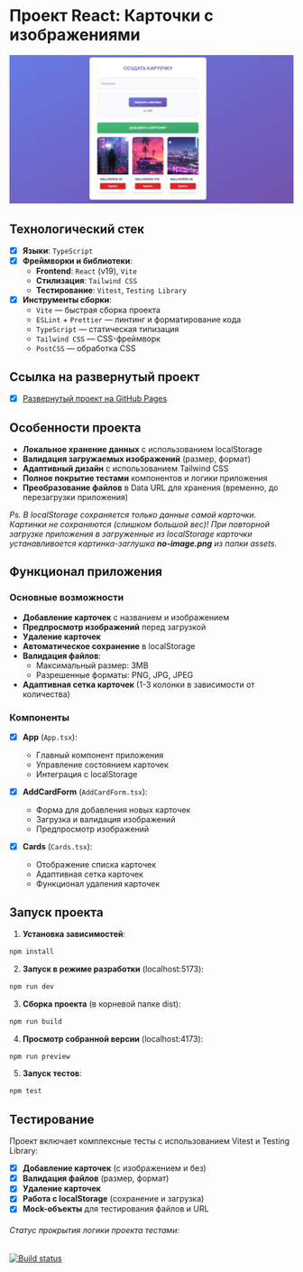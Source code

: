 # Проект React: Карточки с изображениями

![React-app](public/Raect-app.png)

## Технологический стек

- [x] **Языки**: `TypeScript`
- [x] **Фреймворки и библиотеки**:
  - **Frontend**: `React` (v19), `Vite`
  - **Стилизация**: `Tailwind CSS`
  - **Тестирование**: `Vitest`, `Testing Library`
- [x] **Инструменты сборки**:
  - `Vite` — быстрая сборка проекта
  - `ESLint` + `Prettier` — линтинг и форматирование кода
  - `TypeScript` — статическая типизация
  - `Tailwind CSS` — CSS-фреймворк
  - `PostCSS` — обработка CSS

## Ссылка на развернутый проект

- [x] [Развернутый проект на GitHub Pages](https://nikolay87-ru.github.io/React-App/ 'Ссылка на проект')

## Особенности проекта

- **Локальное хранение данных** с использованием localStorage
- **Валидация загружаемых изображений** (размер, формат)
- **Адаптивный дизайн** с использованием Tailwind CSS
- **Полное покрытие тестами** компонентов и логики приложения
- **Преобразование файлов** в Data URL для хранения (временно, до перезагрузки приложения)

*Ps. В localStorage сохраняется только данные самой карточки. Картинки не сохраняются (слишком большой вес)! При повторной загрузке приложения в загруженные из localStorage карточки устанавливается картинка-заглушка **no-image.png** из папки assets.*

## Функционал приложения

### Основные возможности

- **Добавление карточек** с названием и изображением
- **Предпросмотр изображений** перед загрузкой
- **Удаление карточек**
- **Автоматическое сохранение** в localStorage
- **Валидация файлов**:
  - Максимальный размер: 3MB
  - Разрешенные форматы: PNG, JPG, JPEG
- **Адаптивная сетка карточек** (1-3 колонки в зависимости от количества)

### Компоненты

- [x] **App** (`App.tsx`):
  - Главный компонент приложения
  - Управление состоянием карточек
  - Интеграция с localStorage

- [x] **AddCardForm** (`AddCardForm.tsx`):
  - Форма для добавления новых карточек
  - Загрузка и валидация изображений
  - Предпросмотр изображений

- [x] **Cards** (`Cards.tsx`):
  - Отображение списка карточек
  - Адаптивная сетка карточек
  - Функционал удаления карточек

## Запуск проекта

1. **Установка зависимостей**:

```bash
npm install
```

2. **Запуск в режиме разработки** (localhost:5173):

```bash
npm run dev
```

3. **Сборка проекта** (в корневой папке dist):

```bash
npm run build
```

4. **Просмотр собранной версии** (localhost:4173):

```bash
npm run preview
```

5. **Запуск тестов**:

```bash
npm test
```

## Тестирование

Проект включает комплексные тесты с использованием Vitest и Testing Library:

- [x] **Добавление карточек** (с изображением и без)
- [x] **Валидация файлов** (размер, формат)
- [x] **Удаление карточек**
- [x] **Работа с localStorage** (сохранение и загрузка)
- [x] **Mock-объекты** для тестирования файлов и URL

###### Статус прокрытия логики проекта тестами:

[![Build status](https://ci.appveyor.com/api/projects/status/03muvdl2hjuh22ut/branch/main?svg=true)](https://ci.appveyor.com/project/Nikolay87-ru/react-app/branch/main)